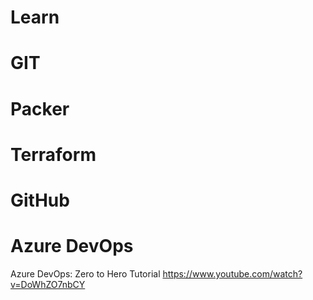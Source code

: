 # Learn

# **GIT**

# **Packer**

# **Terraform**

# **GitHub**

# **Azure DevOps**

Azure DevOps: Zero to Hero Tutorial https://www.youtube.com/watch?v=DoWhZO7nbCY
